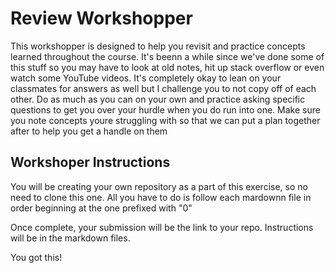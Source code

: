 # Review Workshopper

This workshopper is designed to help you revisit and practice concepts learned throughout the course. It's beenn a while since we've done some of this stuff so you may have to look at old notes, hit up stack overflow or even watch some YouTube videos. It's completely okay to lean on your classmates for answers as well but I challenge you to not copy off of each other. Do as much as you can on your own and practice asking specific questions to get you over your hurdle when you do run into one. Make sure you note concepts youre struggling with so that we can put a plan together after to help you get a handle on them

## Workshoper Instructions

You will be creating your own repository as a part of this exercise, so no need to clone this one. All you have to do is follow each mardownn file in order beginning at the one prefixed with "0"

Once complete, your submission will be the link to your repo. Instructions will be in the markdown files.

You got this!